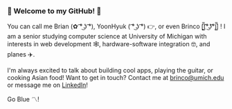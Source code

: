 ### 🙌 Welcome to my GitHub! 🙌

You can call me Brian (✿ ͡° ͜ʖ ͡°), YoonHyuk ( ͡° ͜ʖ ͡°) 👉, or even Brinco [̲̅$̲̅( ͡° ͜ʖ ͡°)̲̅$̲̅] ! I am a senior studying computer science at University of Michigan with interests in web development 🕸️, hardware-software integration 🤓, and planes ✈️.



I'm always excited to talk about building cool apps, playing the guitar, or cooking Asian food!
Want to get in touch? Contact me at brinco@umich.edu or message me on [LinkedIn](https://www.linkedin.com/in/yoonhyuklee/)! 

Go Blue 〽️! 




<!--

**brincohandsome/brincohandsome** is a ✨ _special_ ✨ repository because its `README.md` (this file) appears on your GitHub profile.



Here are some ideas to get you started:

- 🔭 I’m currently working on ...
- 🌱 I’m currently learning ...
- 👯 I’m looking to collaborate on ...
- 🤔 I’m looking for help with ...
- 💬 Ask me about ...
- 📫 How to reach me: ...
- 😄 Pronouns: ...
- ⚡ Fun fact: ...
-->
